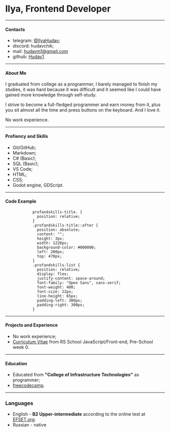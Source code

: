 # Ilya, Frontend Developer

---

#### Contacts

- telegram: [@IlyaHudav](https://t.me/IlyaHudav);
- discord: hudavchik;
- mail: hudavm1@gmail.com
- github: [Hudav1](https://github.com/Hudav1).

---

#### About Me

I graduated from college as a programmer, I barely managed to finish my studies, it was hard because it was difficult and it seemed like I could have gained more knowledge through self-study.

I strive to become a full-fledged programmer and earn money from it, plus you sit almost all the time and press buttons on the keyboard. And I love it.

No work experience.

---

#### Profiency and Skills

- Git/GitHub;
- Markdown;
- C# (Basic);
- SQL (Basic);
- VS Code;
- HTML;
- CSS;
- Godot engine, GDScript.



---

#### Code Example

```
            profandskills-title. {
              position: relative;
            }
            .profandskills-title::after {
              position: absolute;
              content: "";
              height: 3px;
              width: 1220px;
              background-color: #000000;
              left: 200px;
              top: 470px;
            }
            .profandskills-list {
              position: relative;
              display: flex;
              justify-content: space-around;
              font-family: "Open Sans", sans-serif;
              font-weight: 400;
              font-size: 22px;
              line-height: 65px;
              padding-left: 300px;
              padding-right: 300px;
            }
```

---

#### Projects and Experience

- No work experience;
- [Curriculum Vitae](https://github.com/Hudav1/CV) from RS School JavaScript/Front-end, Pre-School week 0.

---

#### Education

- Educated from **"College of Infrastructure Technologies"** as programmer;
- [freecodecamp](https://www.freecodecamp.org).

---

### Languages

- English - **B2 Upper-intermediate** according to the online test at [EFSET.org](https://www.efset.org).
- Russian - native

